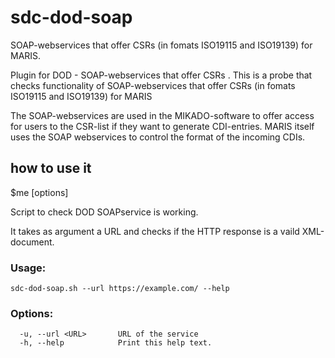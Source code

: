 # sdc-dod-soap
SOAP-webservices that offer CSRs (in fomats ISO19115 and ISO19139) for MARIS.

Plugin for DOD - SOAP-webservices that offer CSRs . This is a probe that checks functionality of SOAP-webservices that offer CSRs (in fomats ISO19115 and ISO19139) for MARIS

The SOAP-webservices are used in the MIKADO-software to offer access for users to the CSR-list if they want to generate CDI-entries. MARIS itself uses the SOAP webservices to control the format of the incoming CDIs.



## how to use it 

 $me [options]

Script to check DOD SOAPservice is working.

It takes as argument a URL and checks if the HTTP response
is a vaild XML-document.

### Usage:

```
sdc-dod-soap.sh --url https://example.com/ --help
```

###  Options:
```
  -u, --url <URL>		URL of the service
  -h, --help            Print this help text.
```
  